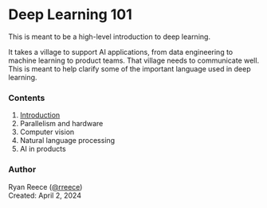 # Deep Learning 101

This is meant to be a high-level introduction to deep learning.

It takes a village to support AI applications, from data engineering to machine learning to product teams.
That village needs to communicate well.
This is meant to help clarify some of the important language used in deep learning.


### Contents

1. [Introduction](introduction.md)
2. Parallelism and hardware
3. Computer vision
4. Natural language processing
5. AI in products


### Author

Ryan Reece ([@rreece](https://github.com/rreece))          
Created: April 2, 2024
